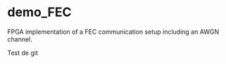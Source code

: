 # demo_FEC

FPGA implementation of a FEC communication setup including an AWGN channel.

Test de git
